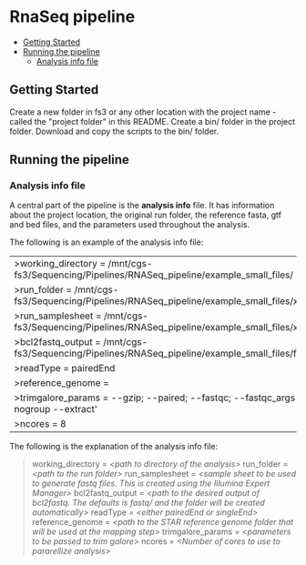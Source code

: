 RnaSeq pipeline
================

-   [Getting Started](#getting-started)
-   [Running the pipeline](#running-the-pipeline)
    -   [Analysis info file](#analysis-info-file)

Getting Started
---------------

Create a new folder in fs3 or any other location with the project name - called the "project folder" in this README.
Create a bin/ folder in the project folder.
Download and copy the scripts to the bin/ folder.

Running the pipeline
--------------------

### Analysis info file

A central part of the pipeline is the **analysis info** file. It has information about the project location, the original run folder, the reference fasta, gtf and bed files, and the parameters used throughout the analysis.

The following is an example of the analysis info file:

|                                                                                                         |
|:--------------------------------------------------------------------------------------------------------|
| &gt;working\_directory = /mnt/cgs-fs3/Sequencing/Pipelines/RNASeq\_pipeline/example\_small\_files/      |
| &gt;run\_folder = /mnt/cgs-fs3/Sequencing/Pipelines/RNASeq\_pipeline/example\_small\_files/xxx          |
| &gt;run\_samplesheet = /mnt/cgs-fs3/Sequencing/Pipelines/RNASeq\_pipeline/example\_small\_files/xxx     |
| &gt;bcl2fastq\_output = /mnt/cgs-fs3/Sequencing/Pipelines/RNASeq\_pipeline/example\_small\_files/fastq/ |
| &gt;readType = pairedEnd                                                                                |
| &gt;reference\_genome =                                                                                 |
| &gt;trimgalore\_params = --gzip; --paired; --fastqc; --fastqc\_args '--nogroup --extract'               |
| &gt;ncores = 8                                                                                          |

The following is the explanation of the analysis info file:

> working\_directory = *&lt;path to directory of the analysis&gt;*
> run\_folder = *&lt;path to the run folder&gt;*
> run\_samplesheet = *&lt;sample sheet to be used to generate fastq files. This is created using the Illumina Expert Manager&gt;*
> bcl2fastq\_output = *&lt;path to the desired output of bcl2fastq. The defaults is fastq/ and the folder will be created automatically&gt;*
> readType = *&lt;either pairedEnd or singleEnd&gt;*
> reference\_genome = *&lt;path to the STAR reference genome folder that will be used at the mapping step&gt;*
> trimgalore\_params = *&lt;parameters to be passed to trim galore&gt;*
> ncores = *&lt;Number of cores to use to pararellize analysis&gt;*

